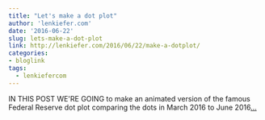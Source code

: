 ```yaml
---
title: "Let's make a dot plot"
author: 'lenkiefer.com'
date: '2016-06-22'
slug: lets-make-a-dot-plot
link: http://lenkiefer.com/2016/06/22/make-a-dotplot/
categories:
- bloglink
tags:
  - lenkiefercom
---
```


IN THIS POST WE'RE GOING to make an animated version of the famous Federal Reserve dot plot comparing the dots in March 2016 to June 2016[... <i class="fas fa-external-link-alt"></i>](http://lenkiefer.com/2016/06/22/make-a-dotplot/)

